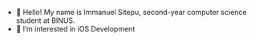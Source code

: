 - 👋 Hello! My name is Immanuel Sitepu, second-year computer science student at BINUS. 
- 👀 I’m interested in iOS Development

<!---
stpimm/stpimm is a ✨ special ✨ repository because its `README.md` (this file) appears on your GitHub profile.
You can click the Preview link to take a look at your changes.
--->
